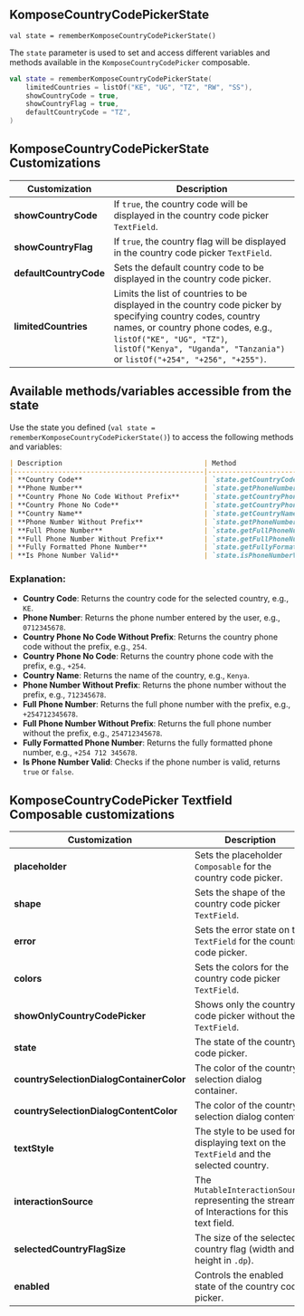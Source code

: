 ## KomposeCountryCodePickerState

`val state = rememberKomposeCountryCodePickerState()`

The `state` parameter is used to set and access different variables and methods available in the `KomposeCountryCodePicker` composable.

```kotlin
val state = rememberKomposeCountryCodePickerState(
    limitedCountries = listOf("KE", "UG", "TZ", "RW", "SS"),
    showCountryCode = true,
    showCountryFlag = true,
    defaultCountryCode = "TZ",
)

```

## KomposeCountryCodePickerState Customizations
| Customization          | Description                                                                                               |
|------------------------|-----------------------------------------------------------------------------------------------------------|
| **showCountryCode**    | If `true`, the country code will be displayed in the country code picker `TextField`.                     |
| **showCountryFlag**    | If `true`, the country flag will be displayed in the country code picker `TextField`.                     |
| **defaultCountryCode** | Sets the default country code to be displayed in the country code picker.                                 |
| **limitedCountries**   | Limits the list of countries to be displayed in the country code picker by specifying country codes, country names, or country phone codes, e.g., `listOf("KE", "UG", "TZ")`, `listOf("Kenya", "Uganda", "Tanzania")` or `listOf("+254", "+256", "+255")`. |

## Available methods/variables accessible from the state

Use the state you defined (`val state = rememberKomposeCountryCodePickerState()`) to access the following methods and variables:

```markdown
| Description                                   | Method                                     | Example                   |
|-----------------------------------------------|--------------------------------------------|---------------------------|
| **Country Code**                              | `state.getCountryCode()`                   | `KE`                      |
| **Phone Number**                              | `state.getPhoneNumber()`                   | `0712345678`              |
| **Country Phone No Code Without Prefix**      | `state.getCountryPhoneCodeWithoutPrefix()` | `254`                     |
| **Country Phone No Code**                     | `state.getCountryPhoneCode()`              | `+254`                    |
| **Country Name**                              | `state.getCountryName()`                   | `Kenya`                   |
| **Phone Number Without Prefix**               | `state.getPhoneNumberWithoutPrefix()`      | `712345678`               |
| **Full Phone Number**                         | `state.getFullPhoneNumber()`               | `+254712345678`           |
| **Full Phone Number Without Prefix**          | `state.getFullPhoneNumberWithoutPrefix()`  | `254712345678`            |
| **Fully Formatted Phone Number**              | `state.getFullyFormattedPhoneNumber()`     | `+254 712 345678`         |
| **Is Phone Number Valid**                     | `state.isPhoneNumberValid()`               | `true` / `false`          |
```

### Explanation:

- **Country Code**: Returns the country code for the selected country, e.g., `KE`.
- **Phone Number**: Returns the phone number entered by the user, e.g., `0712345678`.
- **Country Phone No Code Without Prefix**: Returns the country phone code without the prefix, e.g., `254`.
- **Country Phone No Code**: Returns the country phone code with the prefix, e.g., `+254`.
- **Country Name**: Returns the name of the country, e.g., `Kenya`.
- **Phone Number Without Prefix**: Returns the phone number without the prefix, e.g., `712345678`.
- **Full Phone Number**: Returns the full phone number with the prefix, e.g., `+254712345678`.
- **Full Phone Number Without Prefix**: Returns the full phone number without the prefix, e.g., `254712345678`.
- **Fully Formatted Phone Number**: Returns the fully formatted phone number, e.g., `+254 712 345678`.
- **Is Phone Number Valid**: Checks if the phone number is valid, returns `true` or `false`.


## KomposeCountryCodePicker Textfield Composable customizations
| Customization                            | Description                                                                                |
|------------------------------------------|--------------------------------------------------------------------------------------------|
| **placeholder**                          | Sets the placeholder `Composable` for the country code picker.                             |
| **shape**                                | Sets the shape of the country code picker `TextField`.                                     |
| **error**                                | Sets the error state on the `TextField` for the country code picker.                       |
| **colors**                               | Sets the colors for the country code picker `TextField`.                                   |
| **showOnlyCountryCodePicker**            | Shows only the country code picker without the `TextField`.                                |
| **state**                                | The state of the country code picker.                                                      |
| **countrySelectionDialogContainerColor** | The color of the country selection dialog container.                                       |
| **countrySelectionDialogContentColor**   | The color of the country selection dialog content.                                         |
| **textStyle**                            | The style to be used for displaying text on the `TextField` and the selected country.       |
| **interactionSource**                    | The `MutableInteractionSource` representing the stream of Interactions for this text field. |
| **selectedCountryFlagSize**              | The size of the selected country flag (width and height in `.dp`).                         |
| **enabled**                              | Controls the enabled state of the country code picker.                                     |

